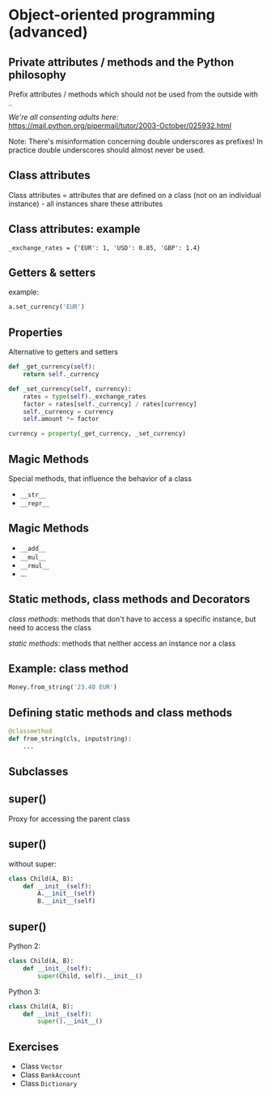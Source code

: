 # Object-oriented programming (advanced)

## Private attributes / methods and the Python philosophy

Prefix attributes / methods which should not be used from the outside with `_`

_We're all consenting adults here_: https://mail.python.org/pipermail/tutor/2003-October/025932.html

Note: There's misinformation concerning double underscores as prefixes! In practice double underscores should almost never be used.

## Class attributes

Class attributes = attributes that are defined on a class (not on an individual instance) - all instances share these attributes

## Class attributes: example

`_exchange_rates = {'EUR': 1, 'USD': 0.85, 'GBP': 1.4}`

## Getters & setters

example:

```py
a.set_currency('EUR')
```

## Properties

Alternative to getters and setters

```py
def _get_currency(self):
    return self._currency

def _set_currency(self, currency):
    rates = type(self)._exchange_rates
    factor = rates[self._currency] / rates[currency]
    self._currency = currency
    self.amount *= factor

currency = property(_get_currency, _set_currency)
```

## Magic Methods

Special methods, that influence the behavior of a class

- `__str__`
- `__repr__`

## Magic Methods

- `__add__`
- `__mul__`
- `__rmul__`
- ...

## Static methods, class methods and Decorators

_class methods_: methods that don't have to access a specific instance, but need to access the class

_static methods_: methods that neither access an instance nor a class

## Example: class method

```py
Money.from_string('23.40 EUR')
```

## Defining static methods and class methods

```py
@classmethod
def from_string(cls, inputstring):
    ...
```

## Subclasses

## super()

Proxy for accessing the parent class

## super()

without super:

```py
class Child(A, B):
    def __init__(self):
        A.__init__(self)
        B.__init__(self)
```

## super()

Python 2:

```py
class Child(A, B):
    def __init__(self):
        super(Child, self).__init__()
```

Python 3:

```py
class Child(A, B):
    def __init__(self):
        super().__init__()
```

## Exercises

- Class `Vector`
- Class `BankAccount`
- Class `Dictionary`
